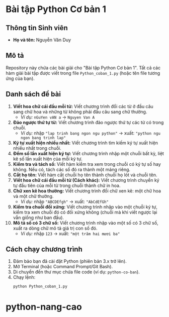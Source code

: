 # Bài tập Python Cơ bản 1

## Thông tin Sinh viên
- **Họ và tên:** Nguyễn Văn Duy

## Mô tả
Repository này chứa các bài giải cho "Bài tập Python Cơ bản 1". Tất cả các hàm giải bài tập được viết trong file `Python_coban_1.py` (hoặc tên file tương ứng của bạn).

## Danh sách đề bài

1.  **Viết hoa chữ cái đầu mỗi từ:** Viết chương trình đổi các từ ở đầu câu sang chữ hoa và những từ không phải đầu câu sang chữ thường.
    * *Ví dụ:* `nGuYen vAN a` → `Nguyen Van A`
2.  **Đảo ngược thứ tự từ:** Viết chương trình đảo ngược thứ tự các từ có trong chuỗi.
    * *Ví dụ:* nhập `"lap trinh bang ngon ngu python"` → xuất: `"python ngu ngon bang trinh lap"`
3.  **Ký tự xuất hiện nhiều nhất:** Viết chương trình tìm kiếm ký tự xuất hiện nhiều nhất trong chuỗi.
4.  **Đếm số lần xuất hiện ký tự:** Viết chương trình nhập một chuỗi bất kỳ, liệt kê số lần xuất hiện của mỗi ký tự.
5.  **Kiểm tra và tách số:** Viết hàm kiểm tra xem trong chuỗi có ký tự số hay không. Nếu có, tách các số đó ra thành một mảng riêng.
6.  **Cắt họ tên:** Viết hàm cắt chuỗi họ tên thành chuỗi họ lót và chuỗi tên.
7.  **Viết hoa chữ cái đầu mỗi từ (Cách khác):** Viết chương trình chuyển ký tự đầu tiên của mỗi từ trong chuỗi thành chữ in hoa.
8.  **Chữ xen kẽ hoa thường:** Viết chương trình đổi chữ xen kẽ: một chữ hoa và một chữ thường.
    * *Ví dụ:* nhập `"ABCDEfgh"` → xuất: `"AbCdEfGh"`
9.  **Kiểm tra chuỗi đối xứng:** Viết chương trình nhập vào một chuỗi ký tự, kiểm tra xem chuỗi đó có đối xứng không (chuỗi mà khi viết ngược lại vẫn giống như ban đầu).
10. **Mô tả số có 3 chữ số:** Viết chương trình nhập vào một số có 3 chữ số, xuất ra dòng chữ mô tả giá trị con số đó.
    * *Ví dụ:* nhập `123` → xuất: `"một trăm hai mươi ba"`

## Cách chạy chương trình

1.  Đảm bảo bạn đã cài đặt Python (phiên bản 3.x trở lên).
2.  Mở Terminal (hoặc Command Prompt/Git Bash).
3.  Di chuyển đến thư mục chứa file code (ví dụ: `python-co-ban`).
4.  Chạy lệnh:
    ```bash
    python Python_coban_1.py
    ```

# python-nang-cao

